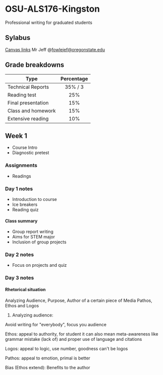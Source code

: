 # OSU-ALS176-Kingston
Professional writing for graduated students

## Sylabus
[Canvas links](https://canvas.oregonstate.edu/courses/1797241/assignments/syllabus)
Mr Jeff @fowlejef@oregonstate.edu

## Grade breakdowns

| Type                | Percentage    |
| ------------------- |:-------------:|
| Technical Reports   | 35% / 3       |
| Reading test        | 25%           |
| Final presentation  | 15%           |
| Class and homework  | 15%           |
| Extensive reading   | 10%           |

## Week 1

* Course Intro
* Diagnostic pretest

### Assignments

* Readings

### Day 1 notes

* Introduction to course
* Ice breakers
* Reading quiz

#### Class summary

* Group report writing
* Aims for STEM major
* Inclusion of group projects

### Day 2 notes

* Focus on projects and quiz

### Day 3 notes

#### Rhetorical situation
Analyzing Audience, Purpose, Author of a certain piece of Media
Pathos, Ethos and Logos

1. Analyzing audience:

Avoid writing for "everybody", focus you audience

Ethos: appeal to authority, for student it can also mean meta-awareness like grammar mistake (lack of) and proper use of language and citations

Logos: appeal to logic, use number, goodness can't be logos

Pathos: appeal to emotion, primal is better

Bias (Ethos extend): Benefits to the author
